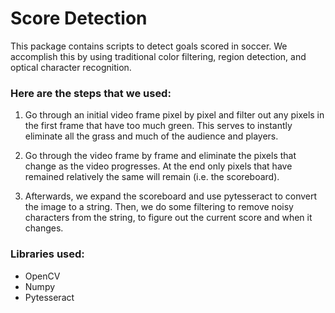 # Score Detection

This package contains scripts to detect goals scored in soccer. We accomplish this by using traditional color filtering, region detection, and optical character recognition.

### Here are the steps that we used:
  1. Go through an initial video frame pixel by pixel and filter out any pixels in the first frame that have too much green. This serves to instantly eliminate all the grass and much of the audience and players.
  
  2. Go through the video frame by frame and eliminate the pixels that change as the video progresses. At the end only pixels that have remained relatively the same will remain (i.e. the scoreboard).
  
  3. Afterwards, we expand the scoreboard and use pytesseract to convert the image to a string. Then, we do some filtering to remove noisy characters from the string, to figure out the current score and when it changes.

### Libraries used:
  - OpenCV
  - Numpy
  - Pytesseract
